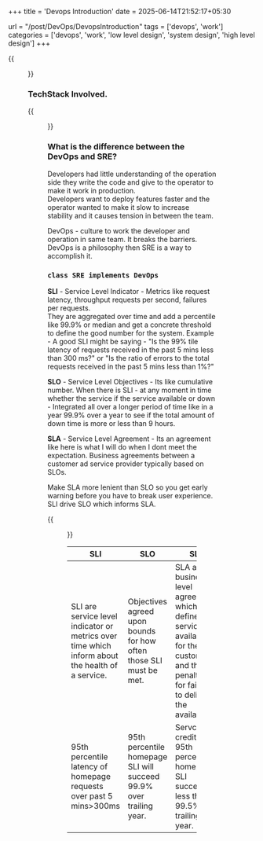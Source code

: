 +++
title = 'Devops Introduction'
date = 2025-06-14T21:52:17+05:30

url = "/post/DevOps/DevopsIntroduction"
tags = ['devops', 'work']
categories = ['devops', 'work', 'low level design', 'system design', 'high level design']
+++

{{<figure src="/images/Devops/Devops.png" alt="Devops.">}}

### TechStack Involved.
{{<figure src="/images/Devops/TechStack.png" alt="TechStack.">}}

### **What is the difference between the DevOps and SRE?**

Developers had little understanding of the operation side they write the code and give to the operator to make it work in production.  
Developers want to deploy features faster and the operator wanted to make it slow to increase stability and it causes tension in between the team.

DevOps - culture to work the developer and operation in same team. It breaks the barriers.  
DevOps is a philosophy then SRE is a way to accomplish it.  
### **`class SRE implements DevOps`**
**SLI** - Service Level Indicator - Metrics like request latency, throughput requests per second, failures per requests.  
They are aggregated over time and add a percentile like 99.9% or median and get a concrete threshold to define the good number for the system.
Example - A good SLI might be saying - "Is the 99% tile latency of requests received in the past 5 mins less than 300 ms?" or "Is the ratio of errors to the total requests received in the past 5 mins less than 1%?"

**SLO** - Service Level Objectives - Its like cumulative number. When there is SLI - at any moment in time whether the service if the service available or down - Integrated all over a longer period of time like in a year 99.9% over a year to see if the total amount of down time is more or less than 9 hours.

**SLA** - Service Level Agreement - Its an agreement like here is what I will do when I dont meet the expectation. Business agreements between a customer ad service provider typically based on SLOs.

Make SLA more lenient than SLO so you get early warning before you have to break user experience.  
SLI drive SLO which informs SLA.

{{<figure src="/images/Devops/slislosla.png" alt="TechStack.">}}


|SLI| SLO                                                                 |SLA|
|---|---------------------------------------------------------------------|---|
SLI are service level indicator or metrics over time which inform about the health of a service.| Objectives agreed upon bounds for how often those SLI must be met.  | SLA are business level agreements which defines the service availability for the customer and the penalties for failing to deliver the availability.|
95th percentile latency of homepage requests over past 5 mins>300ms| 95th percentile homepage SLI will succeed 99.9% over trailing year. |Servcies credits if 95th percentile homepage SLI succeeds less than 99.5% over trailing year.|